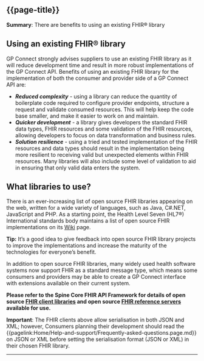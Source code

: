 ## {{page-title}}

<div class="nhsd-a-box nhsd-a-box--bg-light-blue nhsd-!t-margin-bottom-6 nhsd-t-body">
<b>Summary</b>: There are benefits to using an existing FHIR® library
</div>

## Using an existing FHIR&reg; library

GP Connect strongly advises suppliers to use an existing FHIR library as it will reduce development time and result in more robust implementations of the GP Connect API. Benefits of using an existing FHIR library for the implementation of both the consumer and provider side of a GP Connect API are:

* ***Reduced complexity*** - using a library can reduce the quantity of boilerplate code required to configure provider endpoints, structure a request and validate consumed resources. This will help keep the code base smaller, and make it easier to work on and maintain.
* ***Quicker development*** - a library gives developers the standard FHIR data types, FHIR resources and some validation of the FHIR resources, allowing developers to focus on data transformation and business rules.
* ***Solution resilience*** - using a tried and tested implementation of the FHIR resources and data types should result in the implementation being more resilient to receiving valid but unexpected elements within FHIR resources. Many libraries will also include some level of validation to aid in ensuring that only valid data enters the system.


## What libraries to use?

There is an ever-increasing list of open source FHIR libraries appearing on the web, written for a wide variety of languages, such as Java, C#.NET, JavaScript and PHP. As a starting point, the Health Level Seven (HL7&reg;) International standards body maintains a list of open source FHIR implementations on its [Wiki](http://wiki.hl7.org/index.php?title=Open_Source_FHIR_implementations) page.

<b>Tip:</b> It’s a good idea to give feedback into open source FHIR library projects to improve the implementations and increase the maturity of the technologies for everyone’s benefit.

In addition to open source FHIR libraries, many widely used health software systems now support FHIR as a standard message type, which means some consumers and providers may be able to create a GP Connect interface with extensions available on their current system.

**Please refer to the Spine Core FHIR API Framework for details of open source [FHIR client libraries](https://developer.nhs.uk/apis/spine-core-1-0/explore_fhir_open_source_guidance.html#1-open-source-fhir-libraries) and open source [FHIR reference servers](https://developer.nhs.uk/apis/spine-core-1-0/explore_fhir_open_source_guidance.html#2-open-source-fhir-reference-servers) available for use.**


<b>Important</b>: The FHIR clients above allow serialisation in both JSON and XML; however, Consumers planning their development should read the {{pagelink:Home/Help-and-support/Frequently-asked-questions.page.md}} on JSON or XML before setting the serialisation format (JSON or XML) in their chosen FHIR library.

---

